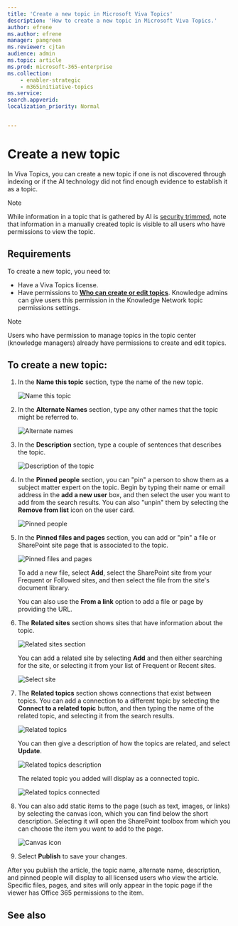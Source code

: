 ```yaml
---
title: 'Create a new topic in Microsoft Viva Topics'
description: 'How to create a new topic in Microsoft Viva Topics.'
author: efrene
ms.author: efrene
manager: pamgreen
ms.reviewer: cjtan
audience: admin
ms.topic: article
ms.prod: microsoft-365-enterprise
ms.collection: 
    - enabler-strategic
    - m365initiative-topics
ms.service: 
search.appverid: 
localization_priority: Normal


---
```


# Create a new topic 

In Viva Topics, you can create a new topic if one is not discovered through indexing or if the AI technology did not find enough evidence to establish it as a topic.

> [!Note] 
> While information in a topic that is gathered by AI is [security trimmed](topic-experiences-security-trimming.md), note that information in a manually created topic is visible to all users who have permissions to view the topic. 


## Requirements

To create a new topic, you need to:
- Have a Viva Topics license.
- Have permissions to [**Who can create or edit topics**](https://docs.microsoft.com/microsoft-365/knowledge/topic-experiences-user-permissions). Knowledge admins can give users this permission in the Knowledge Network topic permissions settings. 

> [!Note] 
> Users who have permission to manage topics in the topic center (knowledge managers) already have permissions to create and edit topics.

## To create a new topic:

1. In the **Name this topic** section, type the name of the new topic.

    ![Name this topic](../media/knowledge-management/k-new-topic-page.png) </br> 


2. In the <b>Alternate Names</b> section, type any other names that the topic might be referred to. 

    ![Alternate names](../media/knowledge-management/alt-names.png) </br> 
3. In the <b>Description</b> section, type a couple of sentences that describes the topic. 

    ![Description of the topic](../media/knowledge-management/description.png)</br>

4. In the <b>Pinned people</b> section, you can "pin" a person to show them as a subject matter expert on the topic. Begin by typing their name or email address in the <b>add a new user</b> box, and then select the user you want to add from the search results. You can also "unpin" them by selecting the <b>Remove from list</b> icon on the user card.
 
    ![Pinned people](../media/knowledge-management/pinned-people.png)</br>


5. In the <b>Pinned files and pages</b> section, you can add or "pin" a file or SharePoint site page that is associated to the topic.

   ![Pinned files and pages](../media/knowledge-management/pinned-files-and-pages.png)</br>
 
    To add a new file, select <b>Add</b>, select the SharePoint site from your Frequent or Followed sites, and then select the file from the site's document library.

    You can also use the <b>From a link</b> option to add a file or page by providing the URL. 


6.  The <b>Related sites</b> section shows sites that have information about the topic. 

    ![Related sites section](../media/knowledge-management/related-sites.png)</br>

    You can add a related site by selecting <b>Add</b> and then either searching for the site, or selecting it from your list of Frequent or Recent sites.</br>
    
    ![Select site](../media/knowledge-management/sites.png)</br>

7. The <b>Related topics</b> section shows connections that exist between topics. You can add a connection to a different topic by selecting the <b>Connect to a related topic</b> button, and then typing the name of the related topic, and selecting it from the search results. 

   ![Related topics](../media/knowledge-management/related-topic.png)</br>  

    You can then give a description of how the topics are related, and select <b>Update</b>.</br>

   ![Related topics description](../media/knowledge-management/related-topics-update.png)</br> 

   The related topic you added will display as a connected topic.

   ![Related topics connected](../media/knowledge-management/related-topics-final.png)</br> 


8. You can also add static items to the page (such as text, images, or links) by selecting the canvas icon, which you can find below the short description. Selecting it will open the SharePoint toolbox from which you can choose the item you want to add to the page.

   ![Canvas icon](../media/knowledge-management/webpart-library.png)</br> 


9. Select **Publish** to save your changes. 

After you publish the article, the topic name, alternate name, description, and pinned people will display to all licensed users who view the article. Specific files, pages, and sites will only appear in the topic page if the viewer has Office 365 permissions to the item. 



## See also



  






